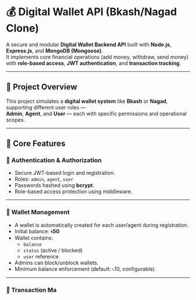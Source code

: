 # 💰 Digital Wallet API (Bkash/Nagad Clone)

A secure and modular **Digital Wallet Backend API** built with **Node.js**, **Express.js**, and **MongoDB (Mongoose)**.  
It implements core financial operations (add money, withdraw, send money) with **role-based access**, **JWT authentication**, and **transaction tracking**.

---

## 🚀 Project Overview

This project simulates a **digital wallet system** like **Bkash** or **Nagad**, supporting different user roles —  
**Admin**, **Agent**, and **User** — each with specific permissions and operational scopes.

---

## 🧩 Core Features

### 🔐 Authentication & Authorization
- Secure JWT-based login and registration.
- Roles: `admin`, `agent`, `user`
- Passwords hashed using **bcrypt**.
- Role-based access protection using middleware.

---

### 🏦 Wallet Management
- A wallet is automatically created for each user/agent during registration.
- Initial balance: **৳50**
- Wallet contains:
  - `balance`
  - `status` (active / blocked)
  - `user` reference
- Admins can block/unblock wallets.
- Minimum balance enforcement (default: ৳10, configurable).

---

### 💸 Transaction Ma
